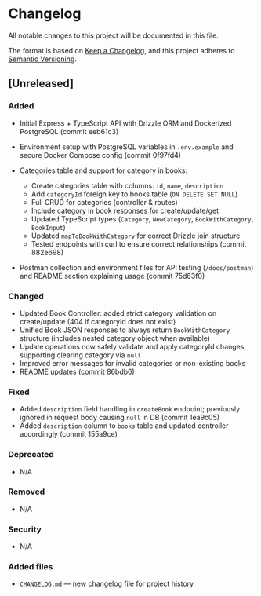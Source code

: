 # Changelog
All notable changes to this project will be documented in this file.

The format is based on [Keep a Changelog](https://keepachangelog.com/en/1.0.0/),
and this project adheres to [Semantic Versioning](https://semver.org/spec/v2.0.0.html).

## [Unreleased]

### Added
- Initial Express + TypeScript API with Drizzle ORM and Dockerized PostgreSQL (commit eeb61c3)
- Environment setup with PostgreSQL variables in `.env.example` and secure Docker Compose config (commit 0f97fd4)
- Categories table and support for category in books:
  - Create categories table with columns: `id`, `name`, `description`
  - Add `categoryId` foreign key to books table (`ON DELETE SET NULL`)
  - Full CRUD for categories (controller & routes)
  - Include category in book responses for create/update/get
  - Updated TypeScript types (`Category`, `NewCategory`, `BookWithCategory`, `BookInput`)
  - Updated `mapToBookWithCategory` for correct Drizzle join structure
  - Tested endpoints with curl to ensure correct relationships (commit 882e698)

- Postman collection and environment files for API testing (`/docs/postman`) and README section explaining usage (commit 75d63f0)

### Changed
- Updated Book Controller: added strict category validation on create/update (404 if categoryId does not exist)
- Unified Book JSON responses to always return `BookWithCategory` structure (includes nested category object when available)
- Update operations now safely validate and apply categoryId changes, supporting clearing category via `null`
- Improved error messages for invalid categories or non-existing books
- README updates (commit 86bdb6)

### Fixed
- Added `description` field handling in `createBook` endpoint; previously ignored in request body causing `null` in DB (commit 1ea9c05)
- Added `description` column to `books` table and updated controller accordingly (commit 155a9ce)

### Deprecated
- N/A

### Removed
- N/A

### Security
- N/A

### Added files
- `CHANGELOG.md` — new changelog file for project history
